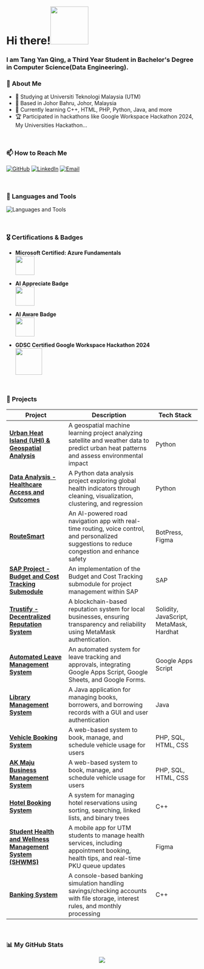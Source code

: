 <h1>Hi there!<img src="https://user-images.githubusercontent.com/128120717/228766172-8197b291-4431-425f-a8e4-84d51448bbfe.gif" width="100"></h1>



<h3>I am Tang Yan Qing, a Third Year Student in Bachelor's Degree in Computer Science(Data Engineering).</h3>


### 🏫 About Me
- 🔭 Studying at Universiti Teknologi Malaysia (UTM)
- 📍 Based in Johor Bahru, Johor, Malaysia
- 🌱 Currently learning C++, HTML, PHP, Python, Java, and more
- 🏆 Participated in hackathons like Google Workspace Hackathon 2024, My Universities Hackathon...

<br>

### 📫 How to Reach Me  
<a href="https://github.com/yan-qing09" target="_blank"><img alt="GitHub" src="https://img.shields.io/badge/-yan--qing09-181717?style=flat-square&logo=GitHub&logoColor=white"></a>  <a href="https://www.linkedin.com/in/tang-yan-qing-76a6b8266/" target="_blank"><img alt="LinkedIn" src="https://img.shields.io/badge/-tangyanqing-blue?style=flat-square&logo=Linkedin&logoColor=white"></a>  <a href="mailto:tangqing@graduate.utm.my" target="_blank"><img alt="Email" src="https://img.shields.io/badge/-tangqing@graduate.utm.my-c14438?style=flat-square&logo=Gmail&logoColor=white"></a>

<br>

### 🔧 Languages and Tools  
![Languages and Tools](https://skillicons.dev/icons?i=cpp,python,php,js,java,html,css,bootstrap,figma)

<br>

### 🎖 Certifications & Badges  

- **Microsoft Certified: Azure Fundamentals**  
  [<img src="https://github.com/user-attachments/assets/511a2ae6-3922-4f54-9f1a-024b3f16da54" width="50px">](https://www.credly.com/badges/aaf26e3d-c54f-4ba7-b721-774c7f6382c3/public_url)

- **AI Appreciate Badge**  
  [<img src="https://github.com/user-attachments/assets/8e193bc6-9d14-4b9c-aec4-d5ca74a97ba6" width="50px">](https://api.badgr.io/public/assertions/USSmoshHQsSI7hRidf36XQhttps://aiur.ai.gov.my/#/badge?id=U2FsdGVkX1p1L2u3SUm6sHp1L2u3SFzenUGAs1L2a3S4h4i4nWnuzH8kQNcdms1L2a3S4hPpy0zqAodXtAs1L2a3S4hWWaMJOiVM)

- **AI Aware Badge**  
  [<img src="https://github.com/user-attachments/assets/8cef2af9-ac3e-48c2-981f-66cb292b8a59" width="50px">](https://aiur.ai.gov.my/#/badge?id=U2FsdGVkX19jKqvVhg1nF7iTwwBpmk2s1L2a3S4hZDuR2Trc08itLWe51tXoTP2xrB40zsGF)

- **GDSC Certified Google Workspace Hackathon 2024**  
  [<img src="https://github.com/user-attachments/assets/efc08d7e-aa8f-4e8f-879c-6fd578c8e944" width="70px">](https://api.badgr.io/public/assertions/USSmoshHQsSI7hRidf36XQ)

<br>

### 🚀 Projects  

| Project | Description | Tech Stack |
|--------|-------------|------------|
| [**Urban Heat Island (UHI) & Geospatial Analysis**](https://github.com/yan-qing09/EYOpenScienceAIDataChallenge) | A geospatial machine learning project analyzing satellite and weather data to predict urban heat patterns and assess environmental impact | Python |
| [**Data Analysis - Healthcare Access and Outcomes**](https://github.com/yan-qing09/DataAnalysis_Project) | A Python data analysis project exploring global health indicators through cleaning, visualization, clustering, and regression | Python |
| [**RouteSmart**](https://github.com/yan-qing09/RouteSmart) | An AI-powered road navigation app with real-time routing, voice control, and personalized suggestions to reduce congestion and enhance safety | BotPress, Figma |
| [**SAP Project - Budget and Cost Tracking Submodule**](https://github.com/yan-qing09/SAP_Project) | An implementation of the Budget and Cost Tracking submodule for project management within SAP | SAP |
| [**Trustify - Decentralized Reputation System**](https://github.com/yan-qing09/MYUniversitiesHackathon_HackQuest) | A blockchain-based reputation system for local businesses, ensuring transparency and reliability using MetaMask authentication. | Solidity, JavaScript, MetaMask, Hardhat |
| [**Automated Leave Management System**](https://github.com/yan-qing09/GoogleWorkspaceHackathon_APU) | An automated system for leave tracking and approvals, integrating Google Apps Script, Google Sheets, and Google Forms. | Google Apps Script |
| [**Library Management System**](https://github.com/yan-qing09/LibraryManagementSystem) | A Java application for managing books, borrowers, and borrowing records with a GUI and user authentication | Java |
| [**Vehicle Booking System**](https://github.com/yan-qing09/VehicleBookingSystem) | A web-based system to book, manage, and schedule vehicle usage for users | PHP, SQL, HTML, CSS |
| [**AK Maju Business Management System**](https://github.com/yan-qing09/AKMajuBusinessManagementSystem) | A web-based system to book, manage, and schedule vehicle usage for users | PHP, SQL, HTML, CSS |
| [**Hotel Booking System**](https://github.com/yan-qing09/HotelBookingSystem) | A system for managing hotel reservations using sorting, searching, linked lists, and binary trees | C++ |
| [**Student Health and Wellness Management System (SHWMS)**](https://github.com/yan-qing09/StudentHealthAndWellnessManagementSystem) | A mobile app for UTM students to manage health services, including appointment booking, health tips, and real-time PKU queue updates | Figma |
| [**Banking System**](https://github.com/yan-qing09/BankingSystem) | A console-based banking simulation handling savings/checking accounts with file storage, interest rules, and monthly processing | C++ |


<br>

### 📊 My GitHub Stats 
<p align="center">
 <img src="https://github-readme-streak-stats-eight.vercel.app/?user=yan-qing09&theme=dracula"/>
</p>

<br/>
</div>
<div id="badges" align="left">
<img src="https://komarev.com/ghpvc/?username=yan-qing09&style=flat-square&color=blue" alt=""/>
</div>
<!--
**yan-qing09/yan-qing09** is a ✨ _special_ ✨ repository because its `README.md` (this file) appears on your GitHub profile.
